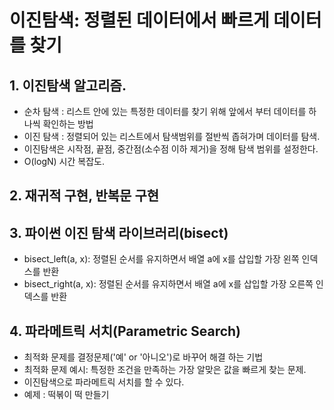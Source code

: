 # 이진탐색: 정렬된 데이터에서 빠르게 데이터를 찾기
## 1. 이진탐색 알고리즘.
- 순차 탐색 : 리스트 안에 있는 특정한 데이터를 찾기 위해 앞에서 부터 데이터를 하나씩 확인하는 방법
- 이진 탐색 : 정렬되어 있는 리스트에서 탐색범위를 절반씩 좁혀가며 데이터를 탐색.
- 이진탐색은 시작점, 끝점, 중간점(소수점 이하 제거)을 정해 탐색 범위를 설정한다.
- O(logN) 시간 복잡도.
## 2. 재귀적 구현, 반복문 구현

## 3. 파이썬 이진 탐색 라이브러리(bisect)
- bisect_left(a, x): 정렬된 순서를 유지하면서 배열 a에 x를 삽입할 가장 왼쪽 인덱스를 반환
- bisect_right(a, x): 정렬된 순서를 유지하면서 배열 a에 x를 삽입할 가장 오른쪽 인덱스를 반환

## 4. 파라메트릭 서치(Parametric Search)
- 최적화 문제를 결정문제('예' or '아니오')로 바꾸어 해결 하는 기법
- 최적화 문제 예시: 특정한 조건을 만족하는 가장 알맞은 값을 빠르게 찾는 문제.
- 이진탐색으로 파라메트릭 서치를 할 수 있다.
- 예제 : 떡볶이 떡 만들기
